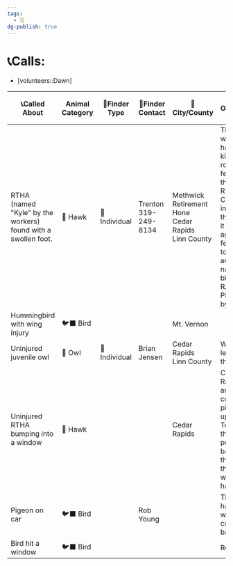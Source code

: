 ```yaml
---
tags:
  - 🗒️
dg-publish: true
---
```


# 📞Calls:
- [volunteers::Dawn]

| 📞Called About                                                | Animal Category | 🔎Finder Type | 📱Finder Contact        | 🌆City/County                                           | Outcome                                                                                                                                                      | 📦Referred To |
| ------------------------------------------------------------- | --------------- | ------------- | ----------------------- | ------------------------------------------------------- | ------------------------------------------------------------------------------------------------------------------------------------------------------------ | ------------- |
| RTHA (named "Kyle" by the workers) found with a swollen foot. | 🦅 Hawk         | 🧑 Individual | Trenton<br>319-249-8134 | Methwick Retirement Hone<br>Cedar Rapids<br>Linn County | The workers had killed a robin and fed it to the RTHA. Clearly informed them that it was against federallw to harm any native bird.<br>RARE Pickup  by Luke. |               |
| Hummingbird with wing injury                                  | 🐦‍⬛ Bird       |               |                         | Mt. Vernon                                              |                                                                                                                                                              |               |
| Uninjured juvenile owl                                        | 🦉 Owl          | 🧑 Individual | Brian Jensen            | Cedar Rapids<br>Linn County                             | Will leave it there                                                                                                                                          |               |
| Uninjured RTHA bumping into a window                          | 🦅 Hawk         |               |                         | Cedar Rapids                                            | Cedar Rapids animal control picked up.<br>Told them to put it back and they said they would handle it.                                                       |               |
| Pigeon on car                                                 | 🐦‍⬛ Bird       |               | Rob Young               |                                                         | The bird had left when I called back.                                                                                                                        |               |
| Bird hit a window                                             | 🐦‍⬛ Bird       |               |                         |                                                         | Referred                                                                                                                                                     | Dr. Jana      |

